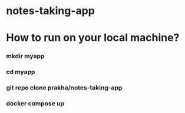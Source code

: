 # notes-taking-app

# How to run on your local machine?

### mkdir myapp
### cd myapp
### git repo clone prakha/notes-taking-app
### docker compose up
